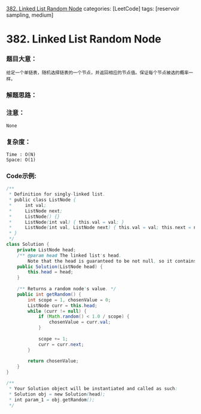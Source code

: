 [382. Linked List Random Node](https://leetcode.com/problems/linked-list-random-node/)
categories: [LeetCode]
tags: [reservoir sampling, medium] 
# 382. Linked List Random Node
### 题目大意：
    给定一个单链表，随机选择链表的一个节点，并返回相应的节点值。保证每个节点被选的概率一样。
### 解题思路：

### 注意：
    None
### 复杂度：
    Time : O(N)
    Space: O(1)
### Code示例:
```Java
/**
 * Definition for singly-linked list.
 * public class ListNode {
 *     int val;
 *     ListNode next;
 *     ListNode() {}
 *     ListNode(int val) { this.val = val; }
 *     ListNode(int val, ListNode next) { this.val = val; this.next = next; }
 * }
 */
class Solution {
    private ListNode head;
    /** @param head The linked list's head.
        Note that the head is guaranteed to be not null, so it contains at least one node. */
    public Solution(ListNode head) {
        this.head = head;
    }
    
    /** Returns a random node's value. */
    public int getRandom() {
        int scope = 1, chosenValue = 0;
        ListNode curr = this.head;
        while (curr != null) {
            if (Math.random() < 1.0 / scope) {
                chosenValue = curr.val;
            }
            
            scope += 1;
            curr = curr.next;
        }
        
        return chosenValue;
    }
}

/**
 * Your Solution object will be instantiated and called as such:
 * Solution obj = new Solution(head);
 * int param_1 = obj.getRandom();
 */
```
